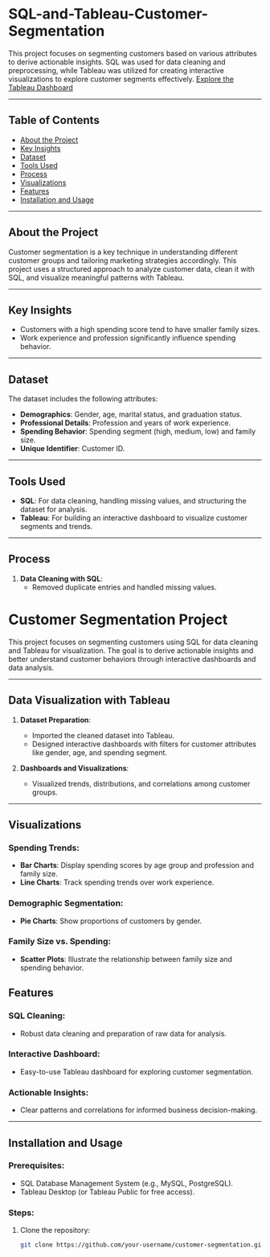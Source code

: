 # SQL-and-Tableau-Customer-Segmentation


This project focuses on segmenting customers based on various attributes to derive actionable insights. SQL was used for data cleaning and preprocessing, while Tableau was utilized for creating interactive visualizations to explore customer segments effectively.
[Explore the Tableau Dashboard](https://public.tableau.com/app/profile/fahmida.toma/vizzes)

---

## Table of Contents
- [About the Project](#about-the-project)
- [Key Insights](#key-insights)
- [Dataset](#dataset)
- [Tools Used](#tools-used)
- [Process](#process)
- [Visualizations](#visualizations)
- [Features](#features)
- [Installation and Usage](#installation-and-usage)

---

## About the Project

Customer segmentation is a key technique in understanding different customer groups and tailoring marketing strategies accordingly. This project uses a structured approach to analyze customer data, clean it with SQL, and visualize meaningful patterns with Tableau.

---

## Key Insights

- Customers with a high spending score tend to have smaller family sizes.
- Work experience and profession significantly influence spending behavior.

---

## Dataset

The dataset includes the following attributes:
- **Demographics**: Gender, age, marital status, and graduation status.
- **Professional Details**: Profession and years of work experience.
- **Spending Behavior**: Spending segment (high, medium, low) and family size.
- **Unique Identifier**: Customer ID.

---

## Tools Used

- **SQL**: For data cleaning, handling missing values, and structuring the dataset for analysis.
- **Tableau**: For building an interactive dashboard to visualize customer segments and trends.

---

## Process

1. **Data Cleaning with SQL**:
   - Removed duplicate entries and handled missing values.
  
   



# Customer Segmentation Project

This project focuses on segmenting customers using SQL for data cleaning and Tableau for visualization. The goal is to derive actionable insights and better understand customer behaviors through interactive dashboards and data analysis.

---

## Data Visualization with Tableau

1. **Dataset Preparation**:
   - Imported the cleaned dataset into Tableau.
   - Designed interactive dashboards with filters for customer attributes like gender, age, and spending segment.

2. **Dashboards and Visualizations**:
   - Visualized trends, distributions, and correlations among customer groups.

---

## Visualizations

### Spending Trends:
- **Bar Charts**: Display spending scores by age group and profession and family size.
- **Line Charts**: Track spending trends over work experience.

### Demographic Segmentation:
- **Pie Charts**: Show proportions of customers by gender.

### Family Size vs. Spending:
- **Scatter Plots**: Illustrate the relationship between family size and spending behavior.



## Features

### SQL Cleaning:
- Robust data cleaning and preparation of raw data for analysis.

### Interactive Dashboard:
- Easy-to-use Tableau dashboard for exploring customer segmentation.

### Actionable Insights:
- Clear patterns and correlations for informed business decision-making.

---

## Installation and Usage

### Prerequisites:
- SQL Database Management System (e.g., MySQL, PostgreSQL).
- Tableau Desktop (or Tableau Public for free access).

### Steps:
1. Clone the repository:
   ```bash
   git clone https://github.com/your-username/customer-segmentation.git
